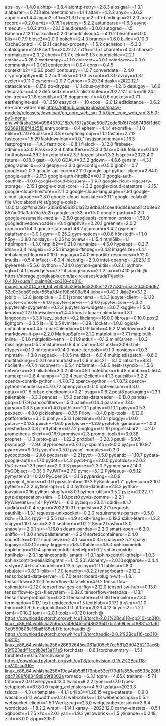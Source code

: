 absl-py==1.4.0
aiohttp==3.8.4
aiohttp-retry==2.8.3
aiosignal==1.3.1
alabaster==0.7.13
albumentations==1.2.1
altair==4.2.2
anyio==3.6.2
appdirs==1.4.4
argon2-cffi==21.3.0
argon2-cffi-bindings==21.2.0
array-record==0.2.0
arviz==0.15.1
astropy==5.2.2
astunparse==1.6.3
async-timeout==4.0.2
attrs==23.1.0
audioread==3.0.0
autograd==1.5
Babel==2.12.1
backcall==0.2.0
beautifulsoup4==4.11.2
bleach==6.0.0
blis==0.7.9
blosc2==2.0.0
bokeh==2.4.3
branca==0.6.0
build==0.10.0
CacheControl==0.12.11
cached-property==1.5.2
cachetools==5.3.0
catalogue==2.0.8
certifi==2022.12.7
cffi==1.15.1
chardet==4.0.0
charset-normalizer==2.0.12
chex==0.1.7
click==8.1.3
cloudpickle==2.2.1
cmake==3.25.2
cmdstanpy==1.1.0
colorcet==3.0.1
colorlover==0.3.0
community==1.0.0b1
confection==0.0.4
cons==0.4.5
contextlib2==0.6.0.post1
contourpy==1.0.7
convertdate==2.4.0
cryptography==40.0.2
cufflinks==0.17.3
cvxopt==1.3.0
cvxpy==1.3.1
cycler==0.11.0
cymem==2.0.7
Cython==0.29.34
dask==2022.12.1
datascience==0.17.6
db-dtypes==1.1.1
dbus-python==1.2.16
debugpy==1.6.6
decorator==4.4.2
defusedxml==0.7.1
distributed==2022.12.1
dlib==19.24.1
dm-tree==0.1.8
docutils==0.16
dopamine-rl==4.0.6
duckdb==0.7.1
earthengine-api==0.1.350
easydict==1.10
ecos==2.0.12
editdistance==0.6.2
en-core-web-sm @ https://github.com/explosion/spacy-models/releases/download/en_core_web_sm-3.5.0/en_core_web_sm-3.5.0-py3-none-any.whl#sha256=0964370218b7e1672a30ac50d72cdc6b16f7c867496f1d60925691188f4d2510
entrypoints==0.4
ephem==4.1.4
et-xmlfile==1.1.0
etils==1.2.0
etuples==0.3.8
exceptiongroup==1.1.1
fastai==2.7.12
fastcore==1.5.29
fastdownload==0.0.7
fastjsonschema==2.16.3
fastprogress==1.0.3
fastrlock==0.8.1
filelock==3.12.0
firebase-admin==5.3.0
Flask==2.2.4
flatbuffers==23.3.3
flax==0.6.9
folium==0.14.0
fonttools==4.39.3
frozendict==2.3.7
frozenlist==1.3.3
fsspec==2023.4.0
future==0.18.3
gast==0.4.0
GDAL==3.3.2
gdown==4.6.6
gensim==4.3.1
geographiclib==2.0
geopy==2.3.0
gin-config==0.5.0
glob2==0.7
google==2.0.3
google-api-core==2.11.0
google-api-python-client==2.84.0
google-auth==2.17.3
google-auth-httplib2==0.1.0
google-auth-oauthlib==1.0.0
google-cloud-bigquery==3.9.0
google-cloud-bigquery-storage==2.19.1
google-cloud-core==2.3.2
google-cloud-datastore==2.15.1
google-cloud-firestore==2.11.0
google-cloud-language==2.9.1
google-cloud-storage==2.8.0
google-cloud-translate==3.11.1
google-colab @ file:///colabtools/dist/google-colab-1.0.0.tar.gz#sha256=335a15e5632c1a52a8db6af4cee46dd49aab81cfb8e62857ac00a3ab7da97c2b
google-crc32c==1.5.0
google-pasta==0.2.0
google-resumable-media==2.5.0
googleapis-common-protos==1.59.0
googledrivedownloader==0.4
graphviz==0.20.1
greenlet==2.0.2
grpcio==1.54.0
grpcio-status==1.48.2
gspread==3.4.2
gspread-dataframe==3.0.8
gym==0.25.2
gym-notices==0.0.8
h5netcdf==1.1.0
h5py==3.8.0
holidays==0.25
holoviews==1.15.4
html5lib==1.1
httpimport==1.3.0
httplib2==0.21.0
humanize==4.6.0
hyperopt==0.2.7
idna==3.4
imageio==2.25.1
imageio-ffmpeg==0.4.8
imagesize==1.4.1
imbalanced-learn==0.10.1
imgaug==0.4.0
importlib-resources==5.12.0
imutils==0.5.4
inflect==6.0.4
iniconfig==2.0.0
intel-openmp==2023.1.0
ipykernel==5.5.6
ipython==7.34.0
ipython-genutils==0.2.0
ipython-sql==0.4.1
ipywidgets==7.7.1
itsdangerous==2.1.2
jax==0.4.10
jaxlib @ https://storage.googleapis.com/jax-releases/cuda11/jaxlib-0.4.10+cuda11.cudnn86-cp310-cp310-manylinux2014_x86_64.whl#sha256=fe53205ef12727c80ed5ac2d4506d6732c0c3db69ede4565a7d4df98e609af84
jieba==0.42.1
Jinja2==3.1.2
joblib==1.2.0
jsonpickle==3.0.1
jsonschema==4.3.3
jupyter-client==6.1.12
jupyter-console==6.1.0
jupyter-server==1.24.0
jupyter_core==5.3.0
jupyterlab-pygments==0.2.2
jupyterlab-widgets==3.0.7
kaggle==1.5.13
keras==2.12.0
kiwisolver==1.4.4
korean-lunar-calendar==0.3.1
langcodes==3.3.0
lazy_loader==0.2
libclang==16.0.0
librosa==0.10.0.post2
lightgbm==3.3.5
lit==16.0.5
llvmlite==0.39.1
locket==1.0.0
logical-unification==0.4.5
LunarCalendar==0.0.9
lxml==4.9.2
Markdown==3.4.3
markdown-it-py==2.2.0
MarkupSafe==2.1.2
matplotlib==3.7.1
matplotlib-inline==0.1.6
matplotlib-venn==0.11.9
mdurl==0.1.2
miniKanren==1.0.3
missingno==0.5.2
mistune==0.8.4
mizani==0.8.1
mkl==2019.0
ml-dtypes==0.1.0
mlxtend==0.14.0
more-itertools==9.1.0
moviepy==1.0.3
mpmath==1.3.0
msgpack==1.0.5
multidict==6.0.4
multipledispatch==0.6.0
multitasking==0.0.11
murmurhash==1.0.9
music21==8.1.0
natsort==8.3.1
nbclient==0.7.4
nbconvert==6.5.4
nbformat==5.8.0
nest-asyncio==1.5.6
networkx==3.1
nibabel==3.0.2
nltk==3.8.1
notebook==6.4.8
numba==0.56.4
numexpr==2.8.4
numpy==1.22.4
oauth2client==4.1.3
oauthlib==3.2.2
opencv-contrib-python==4.7.0.72
opencv-python==4.7.0.72
opencv-python-headless==4.7.0.72
openpyxl==3.0.10
opt-einsum==3.3.0
optax==0.1.5
orbax-checkpoint==0.2.1
osqp==0.6.2.post8
packaging==23.1
palettable==3.3.3
pandas==1.5.3
pandas-datareader==0.10.0
pandas-gbq==0.17.9
pandocfilters==1.5.0
panel==0.14.4
param==1.13.0
parso==0.8.3
partd==1.4.0
pathlib==1.0.1
pathy==0.10.1
patsy==0.5.3
pexpect==4.8.0
pickleshare==0.7.5
Pillow==8.4.0
pip-tools==6.13.0
platformdirs==3.3.0
plotly==5.13.1
plotnine==0.10.1
pluggy==1.0.0
polars==0.17.3
pooch==1.6.0
portpicker==1.3.9
prefetch-generator==1.0.3
preshed==3.0.8
prettytable==0.7.2
proglog==0.1.10
progressbar2==4.2.0
prometheus-client==0.16.0
promise==2.3
prompt-toolkit==3.0.38
prophet==1.1.3
proto-plus==1.22.2
protobuf==3.20.3
psutil==5.9.5
psycopg2==2.9.6
ptyprocess==0.7.0
py-cpuinfo==9.0.0
py4j==0.10.9.7
pyarrow==9.0.0
pyasn1==0.5.0
pyasn1-modules==0.3.0
pycocotools==2.0.6
pycparser==2.21
pyct==0.5.0
pydantic==1.10.7
pydata-google-auth==1.7.0
pydot==1.4.2
pydot-ng==2.0.0
pydotplus==2.0.2
PyDrive==1.3.1
pyerfa==2.0.0.3
pygame==2.3.0
Pygments==2.14.0
PyGObject==3.36.0
PyJWT==2.7.0
pymc==5.1.2
PyMeeus==0.5.12
pymystem3==0.2.0
PyOpenGL==3.1.6
pyparsing==3.0.9
pyproject_hooks==1.0.0
pyrsistent==0.19.3
PySocks==1.7.1
pytensor==2.10.1
pytest==7.2.2
python-apt==0.0.0
python-dateutil==2.8.2
python-louvain==0.16
python-slugify==8.0.1
python-utils==3.5.2
pytz==2022.7.1
pytz-deprecation-shim==0.1.0.post0
pyviz-comms==2.2.1
PyWavelets==1.4.1
PyYAML==6.0
pyzmq==23.2.1
qdldl==0.1.7
qudida==0.0.4
regex==2022.10.31
requests==2.27.1
requests-oauthlib==1.3.1
requests-unixsocket==0.2.0
requirements-parser==0.5.0
rich==13.3.4
rpy2==3.5.5
rsa==4.9
scikit-image==0.19.3
scikit-learn==1.2.2
scipy==1.10.1
scs==3.2.3
seaborn==0.12.2
Send2Trash==1.8.0
shapely==2.0.1
six==1.16.0
sklearn-pandas==2.2.0
smart-open==6.3.0
sniffio==1.3.0
snowballstemmer==2.2.0
sortedcontainers==2.4.0
soundfile==0.12.1
soupsieve==2.4.1
soxr==0.3.5
spacy==3.5.2
spacy-legacy==3.0.12
spacy-loggers==1.0.4
Sphinx==3.5.4
sphinxcontrib-applehelp==1.0.4
sphinxcontrib-devhelp==1.0.2
sphinxcontrib-htmlhelp==2.0.1
sphinxcontrib-jsmath==1.0.1
sphinxcontrib-qthelp==1.0.3
sphinxcontrib-serializinghtml==1.1.5
SQLAlchemy==2.0.10
sqlparse==0.4.4
srsly==2.4.6
statsmodels==0.13.5
sympy==1.11.1
tables==3.8.0
tabulate==0.8.10
tblib==1.7.0
tenacity==8.2.2
tensorboard==2.12.2
tensorboard-data-server==0.7.0
tensorboard-plugin-wit==1.8.1
tensorflow==2.12.0
tensorflow-datasets==4.9.2
tensorflow-estimator==2.12.0
tensorflow-gcs-config==2.12.0
tensorflow-hub==0.13.0
tensorflow-io-gcs-filesystem==0.32.0
tensorflow-metadata==1.13.1
tensorflow-probability==0.20.1
tensorstore==0.1.36
termcolor==2.3.0
terminado==0.17.1
text-unidecode==1.3
textblob==0.17.1
tf-slim==1.1.0
thinc==8.1.9
threadpoolctl==3.1.0
tifffile==2023.4.12
tinycss2==1.2.1
toml==0.10.2
tomli==2.0.1
toolz==0.12.0
torch @ https://download.pytorch.org/whl/cu118/torch-2.0.1%2Bcu118-cp310-cp310-linux_x86_64.whl#sha256=a7a49d459bf4862f64f7bc1a68beccf8881c2fa9f3e0569608e16ba6f85ebf7b
torchaudio @ https://download.pytorch.org/whl/cu118/torchaudio-2.0.2%2Bcu118-cp310-cp310-linux_x86_64.whl#sha256=26692645ea061a005c57ec581a2d0425210ac6ba9f923edf11cc9b0ef3a111e9
torchdata==0.6.1
torchsummary==1.5.1
torchtext==0.15.2
torchvision @ https://download.pytorch.org/whl/cu118/torchvision-0.15.2%2Bcu118-cp310-cp310-linux_x86_64.whl#sha256=19ca4ab5d6179bbe53cff79df1a855ee6533c2861ddc7389f68349d8b9f8302a
tornado==6.3.1
tqdm==4.65.0
traitlets==5.7.1
triton==2.0.0
tweepy==4.13.0
twilio==8.2.2
typer==0.7.0
types-setuptools==67.8.0.0
typing_extensions==4.5.0
tzdata==2023.3
tzlocal==4.3
uritemplate==4.1.1
urllib3==1.26.15
vega-datasets==0.9.0
wasabi==1.1.1
wcwidth==0.2.6
webcolors==1.13
webencodings==0.5.1
websocket-client==1.5.1
Werkzeug==2.3.0
widgetsnbextension==3.6.4
wordcloud==1.8.2.2
wrapt==1.14.1
xarray==2022.12.0
xarray-einstats==0.5.1
xgboost==1.7.5
xlrd==2.0.1
yarl==1.9.2
yellowbrick==1.5
yfinance==0.2.18
zict==3.0.0
zipp==3.15.0
